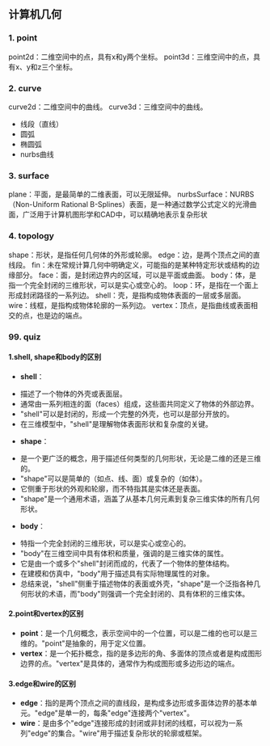 ## 计算机几何

### 1. point
point2d：二维空间中的点，具有x和y两个坐标。
point3d：三维空间中的点，具有x、y和z三个坐标。

### 2. curve
curve2d：二维空间中的曲线。
curve3d：三维空间中的曲线。
* 线段（直线）
* 圆弧
* 椭圆弧
* nurbs曲线

### 3. surface
plane：平面，是最简单的二维表面，可以无限延伸。
nurbsSurface：NURBS（Non-Uniform Rational B-Splines）表面，是一种通过数学公式定义的光滑曲面，广泛用于计算机图形学和CAD中，可以精确地表示复杂形状

### 4. topology
shape：形状，是指任何几何体的外形或轮廓。
edge：边，是两个顶点之间的直线段。
fin：未在常规计算几何中明确定义，可能指的是某种特定形状或结构的边缘部分。
face：面，是封闭边界内的区域，可以是平面或曲面。
body：体，是指一个完全封闭的三维形状，可以是实心或空心的。
loop：环，是指在一个面上形成封闭路径的一系列边。
shell：壳，是指构成物体表面的一层或多层面。
wire：线框，是指构成物体轮廓的一系列边。
vertex：顶点，是指曲线或表面相交的点，也是边的端点。

### 99. quiz
#### 1.shell, shape和body的区别
- **shell**：
* 描述了一个物体的外壳或表面层。
* 通常由一系列相连的面（faces）组成，这些面共同定义了物体的外部边界。
* "shell"可以是封闭的，形成一个完整的外壳，也可以是部分开放的。
* 在三维模型中，"shell"是理解物体表面形状和复杂度的关键。

- **shape**：
* 是一个更广泛的概念，用于描述任何类型的几何形状，无论是二维的还是三维的。
* "shape"可以是简单的（如点、线、面）或复杂的（如体）。
* 它侧重于形状的外观和轮廓，而不特指其是实体还是表面。
* "shape"是一个通用术语，涵盖了从基本几何元素到复杂三维实体的所有几何形状。

- **body**：
* 特指一个完全封闭的三维形状，可以是实心或空心的。
* "body"在三维空间中具有体积和质量，强调的是三维实体的属性。
* 它是由一个或多个"shell"封闭而成的，代表了一个物体的整体结构。
* 在建模和仿真中，"body"用于描述具有实际物理属性的对象。
* 总结来说，"shell"侧重于描述物体的表面或外壳，"shape"是一个泛指各种几何形状的术语，而"body"则强调一个完全封闭的、具有体积的三维实体。

#### 2.point和vertex的区别
- **point**：是一个几何概念，表示空间中的一个位置，可以是二维的也可以是三维的。"point"是抽象的，用于定义位置。
- **vertex**：是一个拓扑概念，指的是多边形的角、多面体的顶点或者是构成图形边界的点。"vertex"是具体的，通常作为构成图形或多边形边的端点。

#### 3.edge和wire的区别
- **edge**：指的是两个顶点之间的直线段，是构成多边形或多面体边界的基本单元。"edge"是单一的，每条"edge"连接两个"vertex"。
- **wire**：是由多个"edge"连接形成的封闭或非封闭的线框，可以视为一系列"edge"的集合。"wire"用于描述复杂形状的轮廓或框架。